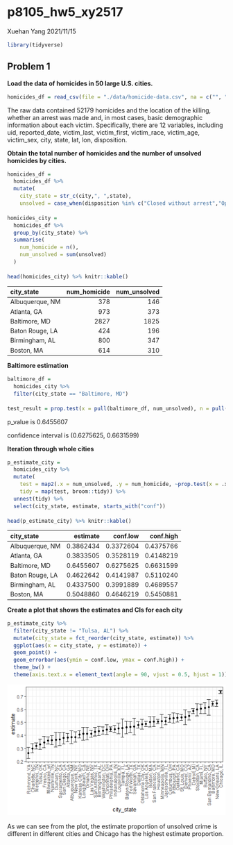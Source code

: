 p8105\_hw5\_xy2517
================
Xuehan Yang
2021/11/15

``` r
library(tidyverse)
```

## Problem 1

**Load the data of homicides in 50 large U.S. cities.**

``` r
homicides_df = read_csv(file = "./data/homicide-data.csv", na = c("", "Unknown"))
```

The raw data contained 52179 homicides and the location of the killing,
whether an arrest was made and, in most cases, basic demographic
information about each victim. Specifically, there are 12 variables,
including uid, reported\_date, victim\_last, victim\_first,
victim\_race, victim\_age, victim\_sex, city, state, lat, lon,
disposition.

**Obtain the total number of homicides and the number of unsolved
homicides by cities.**

``` r
homicides_df =
  homicides_df %>% 
  mutate(
    city_state = str_c(city,", ",state),
    unsolved = case_when(disposition %in% c("Closed without arrest","Open/No arrest") ~ 1, TRUE ~ 0))

homicides_city =
  homicides_df %>% 
  group_by(city_state) %>% 
  summarise(
    num_homicide = n(),
    num_unsolved = sum(unsolved)
  )

head(homicides_city) %>% knitr::kable()
```

| city\_state     | num\_homicide | num\_unsolved |
|:----------------|--------------:|--------------:|
| Albuquerque, NM |           378 |           146 |
| Atlanta, GA     |           973 |           373 |
| Baltimore, MD   |          2827 |          1825 |
| Baton Rouge, LA |           424 |           196 |
| Birmingham, AL  |           800 |           347 |
| Boston, MA      |           614 |           310 |

**Baltimore estimation**

``` r
baltimore_df =
  homicides_city %>% 
  filter(city_state == "Baltimore, MD")

test_result = prop.test(x = pull(baltimore_df, num_unsolved), n = pull(baltimore_df, num_homicide))
```

p\_value is 0.6455607

confidence interval is (0.6275625, 0.6631599)

**Iteration through whole cities**

``` r
p_estimate_city =
  homicides_city %>% 
  mutate(
    test = map2(.x = num_unsolved, .y = num_homicide, ~prop.test(x = .x, n = .y)),
    tidy = map(test, broom::tidy)) %>% 
  unnest(tidy) %>% 
  select(city_state, estimate, starts_with("conf"))

head(p_estimate_city) %>% knitr::kable()
```

| city\_state     |  estimate |  conf.low | conf.high |
|:----------------|----------:|----------:|----------:|
| Albuquerque, NM | 0.3862434 | 0.3372604 | 0.4375766 |
| Atlanta, GA     | 0.3833505 | 0.3528119 | 0.4148219 |
| Baltimore, MD   | 0.6455607 | 0.6275625 | 0.6631599 |
| Baton Rouge, LA | 0.4622642 | 0.4141987 | 0.5110240 |
| Birmingham, AL  | 0.4337500 | 0.3991889 | 0.4689557 |
| Boston, MA      | 0.5048860 | 0.4646219 | 0.5450881 |

**Create a plot that shows the estimates and CIs for each city**

``` r
p_estimate_city %>% 
  filter(city_state != "Tulsa, AL") %>% 
  mutate(city_state = fct_reorder(city_state, estimate)) %>% 
  ggplot(aes(x = city_state, y = estimate)) +
  geom_point() +
  geom_errorbar(aes(ymin = conf.low, ymax = conf.high)) +
  theme_bw() +
  theme(axis.text.x = element_text(angle = 90, vjust = 0.5, hjust = 1))
```

![](p8105_hw5_xy2517_files/figure-gfm/unnamed-chunk-6-1.png)<!-- -->

As we can see from the plot, the estimate proportion of unsolved crime
is different in different cities and Chicago has the highest estimate
proportion.
